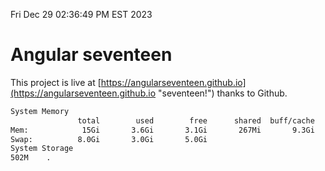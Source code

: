 Fri Dec 29 02:36:49 PM EST 2023

# Angular seventeen


This project is live at [https://angularseventeen.github.io](https://angularseventeen.github.io "seventeen!") thanks to Github.

```bash
System Memory
               total        used        free      shared  buff/cache   available
Mem:            15Gi       3.6Gi       3.1Gi       267Mi       9.3Gi        11Gi
Swap:          8.0Gi       3.0Gi       5.0Gi
System Storage
502M	.
